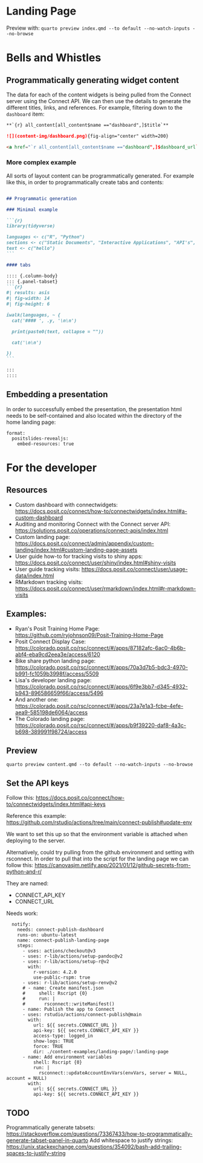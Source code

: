 # Landing Page

Preview with: `quarto preview index.qmd --to default --no-watch-inputs --no-browse`

# Bells and Whistles

## Programmatically generating widget content

The data for each of the content widgets is being pulled from the Connect server using the Connect API. We can then use the details to generate the different titles, links, and references. For example, filtering down to the `dashboard` item: 

````markdown
**`{r} all_content[all_content$name =="dashboard",]$title`**

![](content-img/dashboard.png){fig-align="center" width=200}

<a href="`r all_content[all_content$name =="dashboard",]$dashboard_url`" class="stretched-link"></a>
````

### More complex example 

All sorts of layout content can be programmatically generated. For example like this, in order to programmatically create tabs and contents: 

````markdown

## Programmatic generation

### Minimal example

```{r}
library(tidyverse)

languages <- c("R", "Python")
sections <- c("Static Documents", "Interactive Applications", "API's", "Pins")
text <- c("hello")
```

#### tabs

:::: {.column-body}
::: {.panel-tabset}
```{r}
#| results: asis
#| fig-width: 14
#| fig-height: 6

iwalk(languages, ~ {
  cat('#### ', .y, '\n\n')

  print(paste0(text, collapse = ""))

  cat('\n\n')

})
```

:::
::::
````

## Embedding a presentation

In order to successfully embed the presentation, the presentation html needs to be self-contained and also located within the directory of the home landing page: 

```
format:
  positslides-revealjs: 
    embed-resources: true
```

# For the developer

## Resources

- Custom dashboard with connectwidgets: <https://docs.posit.co/connect/how-to/connectwidgets/index.html#a-custom-dashboard>
- Auditing and monitoring Connect with the Connect server API: <https://solutions.posit.co/operations/connect-apis/index.html>
- Custom landing page: <https://docs.posit.co/connect/admin/appendix/custom-landing/index.html#custom-landing-page-assets>
- User guide how-to for tracking visits to shiny apps: <https://docs.posit.co/connect/user/shiny/index.html#shiny-visits>
- User guide tracking visits: <https://docs.posit.co/connect/user/usage-data/index.html>
- RMarkdown tracking visits: <https://docs.posit.co/connect/user/rmarkdown/index.html#r-markdown-visits>

## Examples:

- Ryan's Posit Training Home Page: <https://github.com/ryjohnson09/Posit-Training-Home-Page>
- Posit Connect Display Case: <https://colorado.posit.co/rsc/connect/#/apps/87182afc-6ac0-4b6b-abf4-eba9cd2eea3e/access/6120>
- Bike share python landing page: <https://colorado.posit.co/rsc/connect/#/apps/70a3d7b5-bdc3-4970-b991-fc1059b3998f/access/5509>
- Lisa's developer landing page: <https://colorado.posit.co/rsc/connect/#/apps/6f9e3bb7-d345-4932-b943-896586659f66/access/5496>
- And another one: <https://colorado.posit.co/rsc/connect/#/apps/23a7e1a3-fcbe-4efe-aea9-585198de6064/access>
- The Colorado landing page: <https://colorado.posit.co/rsc/connect/#/apps/b9f39220-daf8-4a3c-b698-389991f98724/access>

## Preview

```
quarto preview content.qmd --to default --no-watch-inputs --no-browse
```

## Set the API keys

Follow this: <https://docs.posit.co/connect/how-to/connectwidgets/index.html#api-keys>

Reference this example: <https://github.com/rstudio/actions/tree/main/connect-publish#update-env> 

We want to set this up so that the environment variable is attached when deploying to the server. 

Alternatively, could try pulling from the github environment and setting with rsconnect. In order to pull that into the script for the landing page we can follow this: <https://canovasjm.netlify.app/2021/01/12/github-secrets-from-python-and-r/> 

They are named: 

- CONNECT_API_KEY
- CONNECT_URL


Needs work: 

```
  notify:
    needs: connect-publish-dashboard
    runs-on: ubuntu-latest
    name: connect-publish-landing-page
    steps:
      - uses: actions/checkout@v3
      - uses: r-lib/actions/setup-pandoc@v2
      - uses: r-lib/actions/setup-r@v2
        with:
          r-version: 4.2.0
          use-public-rspm: true
      - uses: r-lib/actions/setup-renv@v2
      # - name: Create manifest.json
      #     shell: Rscript {0}
      #     run: |
      #       rsconnect::writeManifest()
      - name: Publish the app to Connect
      - uses: rstudio/actions/connect-publish@main
        with:
          url: ${{ secrets.CONNECT_URL }}
          api-key: ${{ secrets.CONNECT_API_KEY }}
          access-type: logged_in
          show-logs: TRUE
          force: TRUE
          dir: ./content-examples/landing-page/:landing-page
      - name: Add environment variables
          shell: Rscript {0}
          run: |
            rsconnect::updateAccountEnvVars(envVars, server = NULL, account = NULL)
        with: 
          url: ${{ secrets.CONNECT_URL }}
          api-key: ${{ secrets.CONNECT_API_KEY }}
```

## TODO

Programmatically generate tabsets: <https://stackoverflow.com/questions/73367433/how-to-programmatically-generate-tabset-panel-in-quarto>
Add whitespace to justify strings: <https://unix.stackexchange.com/questions/354092/bash-add-trailing-spaces-to-justify-string>


